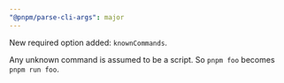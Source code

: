 ```yaml
---
"@pnpm/parse-cli-args": major
---
```


New required option added: `knownCommands`.

Any unknown command is assumed to be a script. So `pnpm foo` becomes `pnpm run foo`.
